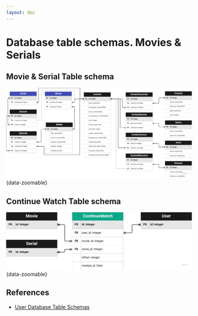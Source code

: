 ```yaml
---
layout: doc
---
```


# Database table schemas. Movies & Serials


## Movie & Serial Table schema
![content model](/assets/img/backend/db/content.png){data-zoomable}


## Continue Watch Table schema
![continue-watch model](/assets/img/backend/db/continue-watch.png){data-zoomable}


## References
- [User Database Table Schemas](/backend/database/auth)
